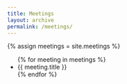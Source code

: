 ```yaml
---
title: Meetings
layout: archive
permalink: /meetings/
---
```


{% assign meetings = site.meetings   %}
<ul>
{% for meeting in meetings %}
<li>{{ meeting.title }}</li>
{% endfor %}
</ul>
